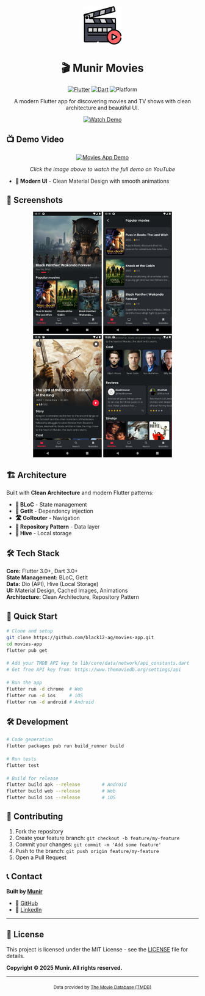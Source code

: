 <div align="center">
  <img src="assets/images/icon.png" alt="Munir Movies Logo" width="100" height="100">
  <h1>🎬 Munir Movies</h1>
  
  <p>
    <a href="https://flutter.dev/"><img src="https://img.shields.io/badge/Flutter-3.0+-02569B.svg?style=flat&logo=flutter" alt="Flutter"></a>
    <a href="https://dart.dev/"><img src="https://img.shields.io/badge/Dart-3.0+-0175C2.svg?style=flat&logo=dart" alt="Dart"></a>
    <img src="https://img.shields.io/badge/Platform-Android%20%7C%20iOS%20%7C%20Web-lightgrey.svg" alt="Platform">
  </p>

  <p>A modern Flutter app for discovering movies and TV shows with clean architecture and beautiful UI.</p>

  <p>
    <a href="https://youtu.be/JlsN8xb195A" target="_blank">
      <img src="https://img.shields.io/badge/📺_Watch_Demo-FF0000?style=for-the-badge&logo=youtube&logoColor=white" alt="Watch Demo">
    </a>
  </p>
</div>

## 📺 Demo Video

<div align="center">
  <a href="https://youtu.be/JlsN8xb195A" target="_blank">
    <img src="https://img.youtube.com/vi/JlsN8xb195A/maxresdefault.jpg" alt="Movies App Demo" width="600">
  </a>
  <p><em>Click the image above to watch the full demo on YouTube</em></p>
</div>

- **🎨 Modern UI** - Clean Material Design with smooth animations

## 📱 Screenshots

<div align="center">
  <img src="screenshots/01.png" width="180" alt="Home">
  <img src="screenshots/02.png" width="180" alt="Movies">
  <img src="screenshots/03.png" width="180" alt="Details">
  <img src="screenshots/04.png" width="180" alt="TV Shows">
</div>

## 🏗️ Architecture

Built with **Clean Architecture** and modern Flutter patterns:

- **🧠 BLoC** - State management
- **💉 GetIt** - Dependency injection
- **🛣️ GoRouter** - Navigation
- **🔄 Repository Pattern** - Data layer
- **💾 Hive** - Local storage

## 🛠️ Tech Stack

**Core:** Flutter 3.0+, Dart 3.0+  
**State Management:** BLoC, GetIt  
**Data:** Dio (API), Hive (Local Storage)  
**UI:** Material Design, Cached Images, Animations  
**Architecture:** Clean Architecture, Repository Pattern

## 🚀 Quick Start

```bash
# Clone and setup
git clone https://github.com/black12-ag/movies-app.git
cd movies-app
flutter pub get

# Add your TMDB API key to lib/core/data/network/api_constants.dart
# Get free API key from: https://www.themoviedb.org/settings/api

# Run the app
flutter run -d chrome  # Web
flutter run -d ios     # iOS
flutter run -d android # Android
```

## 🛠️ Development

```bash
# Code generation
flutter packages pub run build_runner build

# Run tests
flutter test

# Build for release
flutter build apk --release        # Android
flutter build web --release        # Web
flutter build ios --release        # iOS
```

## 🤝 Contributing

1. Fork the repository
2. Create your feature branch: `git checkout -b feature/my-feature`
3. Commit your changes: `git commit -m 'Add some feature'`
4. Push to the branch: `git push origin feature/my-feature`
5. Open a Pull Request

## 📞 Contact

**Built by [Munir](https://github.com/munir011)**

- 🐙 [GitHub](https://github.com/munir011)
- 💼 [LinkedIn](https://linkedin.com/in/munir011)

---

## 📄 License

This project is licensed under the MIT License - see the [LICENSE](LICENSE) file for details.

**Copyright © 2025 Munir. All rights reserved.**

---

<div align="center">
  <sub>Data provided by <a href="https://www.themoviedb.org/">The Movie Database (TMDB)</a></sub>
</div>
